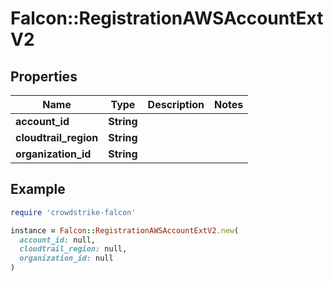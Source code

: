 # Falcon::RegistrationAWSAccountExtV2

## Properties

| Name | Type | Description | Notes |
| ---- | ---- | ----------- | ----- |
| **account_id** | **String** |  |  |
| **cloudtrail_region** | **String** |  |  |
| **organization_id** | **String** |  |  |

## Example

```ruby
require 'crowdstrike-falcon'

instance = Falcon::RegistrationAWSAccountExtV2.new(
  account_id: null,
  cloudtrail_region: null,
  organization_id: null
)
```

